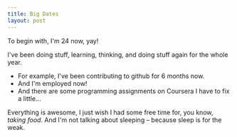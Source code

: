```yaml
---
title: Big Dates
layout: post
---
```


To begin with, I'm 24 now, yay!

I've been doing stuff, learning, thinking, and doing stuff again for the whole year.

* For example, I've been contributing to github for 6 months now. 
* And I'm employed now!
* And there are some programming assignments on Coursera I have to fix a little...

Everything is awesome, I just wish I had some free time for, you know, _taking food_. And I'm not talking about sleeping – because sleep is for the weak.
